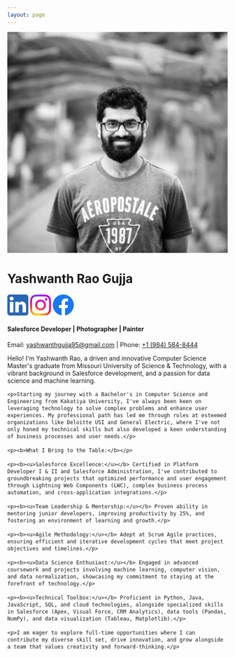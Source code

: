 ```yaml
---
layout: page
---
```

<head>
    <link rel="stylesheet" href="{{ '/assets/css/about.css' | relative_url }}">
</head>

<div class="about-container">
  <img src="/assets/images/yash-profile.jpg" alt="Profile Picture"  class="profile-pic">
  <h1>Yashwanth Rao Gujja</h1>
  <div class="icon-container">
    <a href="https://www.linkedin.com/in/yashwanth-rao-gujja-27101995/" target="_blank"><img src="/assets/icons/ln.png" alt="LinkedIn"></a>
    <a href="https://www.instagram.com/im.yashwanthrao/" target="_blank"><img src="/assets/icons/insta.png" alt="Instagram"></a>
    <a href="https://www.facebook.com/im.yashwanthrao" target="_blank"><img src="/assets/icons/fb.png" alt="Facebook"></a>
  </div>
  <h4>Salesforce Developer | Photographer | Painter</h4>
  <div class="contact-container">
    <span>Email: <a href="mailto:yashwanthgujja95@gmail.com" target="_blank">yashwanthgujja95@gmail.com</a></span>
    <span class="separator">|</span>
    <span>Phone: <a href="tel:+19845848444">+1 (984) 584-8444</a></span>
  </div>
</div>
<div class="container-content">
    <p>Hello! I'm Yashwanth Rao, a driven and innovative Computer Science Master's graduate from Missouri University of Science & Technology, with a vibrant background in Salesforce development, and a passion for data science and machine learning.</p>

    <p>Starting my journey with a Bachelor's in Computer Science and Engineering from Kakatiya University, I've always been keen on leveraging technology to solve complex problems and enhance user experiences. My professional path has led me through roles at esteemed organizations like Deloitte USI and General Electric, where I've not only honed my technical skills but also developed a keen understanding of business processes and user needs.</p>

    <p><b>What I Bring to the Table:</b></p>

    <p><b><u>Salesforce Excellence:</u></b> Certified in Platform Developer I & II and Salesforce Administration, I've contributed to groundbreaking projects that optimized performance and user engagement through Lightning Web Components (LWC), complex business process automation, and cross-application integrations.</p>

    <p><b><u>Team Leadership & Mentorship:</u></b> Proven ability in mentoring junior developers, improving productivity by 25%, and fostering an environment of learning and growth.</p>

    <p><b><u>Agile Methodology:</u></b> Adept at Scrum Agile practices, ensuring efficient and iterative development cycles that meet project objectives and timelines.</p>

    <p><b><u>Data Science Enthusiast:</u></b> Engaged in advanced coursework and projects involving machine learning, computer vision, and data normalization, showcasing my commitment to staying at the forefront of technology.</p>

    <p><b><u>Technical Toolbox:</u></b> Proficient in Python, Java, JavaScript, SQL, and cloud technologies, alongside specialized skills in Salesforce (Apex, Visual Force, CRM Analytics), data tools (Pandas, NumPy), and data visualization (Tableau, Matplotlib).</p>

    <p>I am eager to explore full-time opportunities where I can contribute my diverse skill set, drive innovation, and grow alongside a team that values creativity and forward-thinking.</p>
</div>